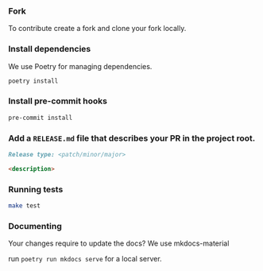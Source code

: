 ### Fork
To contribute create a fork and clone your fork locally.

### Install dependencies
We use Poetry for managing dependencies.
```bash
poetry install
```

### Install pre-commit hooks
```bash
pre-commit install
```

### Add a `RELEASE.md` file that describes your PR in the project root.
```md
Release type: <patch/minor/major>

<description>
```

### Running tests
```bash
make test
```

### Documenting
Your changes require to update the docs?
We use mkdocs-material

run `poetry run mkdocs serve` for a local server.
